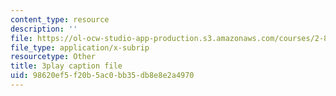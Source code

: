 ```yaml
---
content_type: resource
description: ''
file: https://ol-ocw-studio-app-production.s3.amazonaws.com/courses/2-830j-control-of-manufacturing-processes-sma-6303-spring-2008/98620ef5f20b5ac0bb35db8e8e2a4970_MeFCYYCATw0.vtt
file_type: application/x-subrip
resourcetype: Other
title: 3play caption file
uid: 98620ef5-f20b-5ac0-bb35-db8e8e2a4970
---
```

